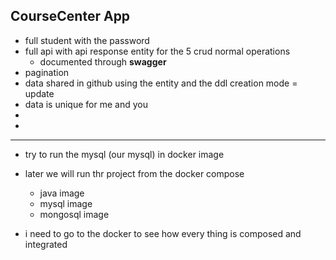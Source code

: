 ## CourseCenter App

- full student with the password
- full api with api response entity for the 5 crud normal operations
  - documented through **swagger**
- pagination 
- data shared in github using the entity and the ddl creation mode = update
- data is unique for me and you
- 
- 

---

- try to run the mysql (our mysql) in docker image
- later we will run thr project from the docker compose 
  - java image
  - mysql image
  - mongosql image


- i need to go to the docker to see how every thing is composed and integrated